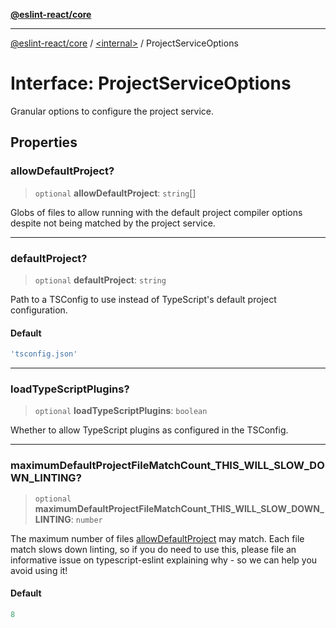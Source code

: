 [**@eslint-react/core**](../../README.md)

***

[@eslint-react/core](../../README.md) / [\<internal\>](../README.md) / ProjectServiceOptions

# Interface: ProjectServiceOptions

Granular options to configure the project service.

## Properties

### allowDefaultProject?

> `optional` **allowDefaultProject**: `string`[]

Globs of files to allow running with the default project compiler options
despite not being matched by the project service.

***

### defaultProject?

> `optional` **defaultProject**: `string`

Path to a TSConfig to use instead of TypeScript's default project configuration.

#### Default

```ts
'tsconfig.json'
```

***

### loadTypeScriptPlugins?

> `optional` **loadTypeScriptPlugins**: `boolean`

Whether to allow TypeScript plugins as configured in the TSConfig.

***

### maximumDefaultProjectFileMatchCount\_THIS\_WILL\_SLOW\_DOWN\_LINTING?

> `optional` **maximumDefaultProjectFileMatchCount\_THIS\_WILL\_SLOW\_DOWN\_LINTING**: `number`

The maximum number of files [allowDefaultProject](#allowdefaultproject) may match.
Each file match slows down linting, so if you do need to use this, please
file an informative issue on typescript-eslint explaining why - so we can
help you avoid using it!

#### Default

```ts
8
```
